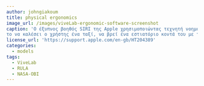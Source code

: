 ```yaml
---
author: johngiakoum
title: physical ergonomics
image_url: /images/viveLab-ergonomic-software-screenshot
caption: 'O έξυπνος βοηθός SIRI της Apple χρησιμοποιώντας τεχνητή νοημοσύνη εμφανίσθηκε το 2010. Συνδέθηκε με ένα πλήθος υπηρεσιών διαδικτύου όπως 
το να καλέσει ο χρήστης ένα ταξί, να βρεί ένα εστιατόριο κοντά του με τη διάδραση πλέον ανάμεσα στο χρήστη και τη συσκευή να είναι φωνητική.'
license_url: 'https://support.apple.com/en-gb/HT204389'
categories:
  - models
tags:
  - ViveLab
  - RULA
  - NASA-OBI
---
```

